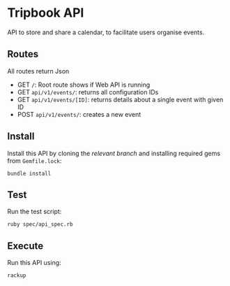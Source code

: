 # Tripbook API

API to store and share a calendar, to facilitate users organise events.

## Routes

All routes return Json

- GET `/`: Root route shows if Web API is running
- GET `api/v1/events/`: returns all configuration IDs
- GET `api/v1/events/[ID]`: returns details about a single event with given ID
- POST `api/v1/events/`: creates a new event

## Install

Install this API by cloning the *relevant branch* and installing required gems from `Gemfile.lock`:

```shell
bundle install
```

## Test

Run the test script:

```shell
ruby spec/api_spec.rb
```

## Execute

Run this API using:

```shell
rackup
```
